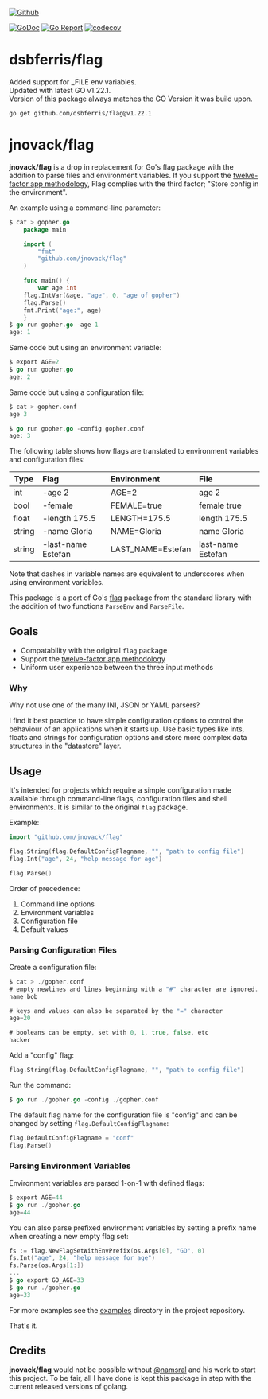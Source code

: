 [![Github](https://badgen.net/badge/dsbferris/flag/purple?icon=github)](https://github.com/dsbferris/flag)
<!--- [![Build Status](https://github.com/dsbferris/flag/workflows/main/badge.svg)](https://github.com/dsbferris/flag/actions) --->
[![GoDoc](https://godoc.org/github.com/dsbferris/flag?status.svg)](http://godoc.org/github.com/dsbferris/flag)
[![Go Report](https://goreportcard.com/badge/github.com/dsbferris/flag)](https://goreportcard.com/report/github.com/dsbferris/flag)
[![codecov](https://codecov.io/gh/dsbferris/flag/branch/master/graph/badge.svg)](https://codecov.io/gh/dsbferris/flag)

# dsbferris/flag
Added support for _FILE env variables.  
Updated with latest GO v1.22.1.  
Version of this package always matches the GO Version it was build upon.

`go get github.com/dsbferris/flag@v1.22.1`

# jnovack/flag

**jnovack/flag** is a drop in replacement for Go's flag package with the
addition to parse files and environment variables. If you support the
[twelve-factor app methodology][], Flag complies with the third factor;
"Store config in the environment".

[twelve-factor app methodology]: http://12factor.net

An example using a command-line parameter:

```go
$ cat > gopher.go
    package main

    import (
        "fmt"
        "github.com/jnovack/flag"
    )

    func main() {
        var age int
    flag.IntVar(&age, "age", 0, "age of gopher")
    flag.Parse()
    fmt.Print("age:", age)
    }
$ go run gopher.go -age 1
age: 1
```

Same code but using an environment variable:

```go
$ export AGE=2
$ go run gopher.go
age: 2
```

Same code but using a configuration file:

```go
$ cat > gopher.conf
age 3

$ go run gopher.go -config gopher.conf
age: 3
```

The following table shows how flags are translated to environment variables
and configuration files:

| Type   | Flag          | Environment  | File         |
| ------ | :------------ |:------------ |:------------ |
| int    | -age 2        | AGE=2        | age 2        |
| bool   | -female       | FEMALE=true  | female true  |
| float  | -length 175.5 | LENGTH=175.5 | length 175.5 |
| string | -name Gloria  | NAME=Gloria  | name Gloria  |
| string | -last-name Estefan  | LAST_NAME=Estefan  | last-name Estefan  |

Note that dashes in variable names are equivalent to underscores when using
environment variables.

This package is a port of Go's [flag][] package from the standard library with
the addition of two functions `ParseEnv` and `ParseFile`.

[flag]: http://golang.org/src/pkg/flag

## Goals

- Compatability with the original `flag` package
- Support the [twelve-factor app methodology][]
- Uniform user experience between the three input methods

### Why

Why not use one of the many INI, JSON or YAML parsers?

I find it best practice to have simple configuration options to control the
behaviour of an applications when it starts up. Use basic types like ints,
floats and strings for configuration options and store more complex data
structures in the "datastore" layer.

## Usage

It's intended for projects which require a simple configuration made available
through command-line flags, configuration files and shell environments. It is
similar to the original `flag` package.

Example:

```go
import "github.com/jnovack/flag"

flag.String(flag.DefaultConfigFlagname, "", "path to config file")
flag.Int("age", 24, "help message for age")

flag.Parse()
```

Order of precedence:

1. Command line options
2. Environment variables
3. Configuration file
4. Default values

### Parsing Configuration Files

Create a configuration file:

```go
$ cat > ./gopher.conf
# empty newlines and lines beginning with a "#" character are ignored.
name bob

# keys and values can also be separated by the "=" character
age=20

# booleans can be empty, set with 0, 1, true, false, etc
hacker
```

Add a "config" flag:

```go
flag.String(flag.DefaultConfigFlagname, "", "path to config file")
```

Run the command:

```go
$ go run ./gopher.go -config ./gopher.conf
```

The default flag name for the configuration file is "config" and can be
changed by setting `flag.DefaultConfigFlagname`:

```go
flag.DefaultConfigFlagname = "conf"
flag.Parse()
```

### Parsing Environment Variables

Environment variables are parsed 1-on-1 with defined flags:

```go
$ export AGE=44
$ go run ./gopher.go
age=44
```

You can also parse prefixed environment variables by setting a prefix name
when creating a new empty flag set:

```go
fs := flag.NewFlagSetWithEnvPrefix(os.Args[0], "GO", 0)
fs.Int("age", 24, "help message for age")
fs.Parse(os.Args[1:])
...
$ go export GO_AGE=33
$ go run ./gopher.go
age=33
```

For more examples see the [examples][] directory in the project repository.

[examples]: https://github.com/jnovack/flag/tree/master/examples

That's it.

## Credits

**jnovack/flag** would not be possible without
[@namsral](https://github.com/namsral/flag/) and his work to start this
project.  To be fair, all I have done is kept this package in step with
the current released versions of golang.
